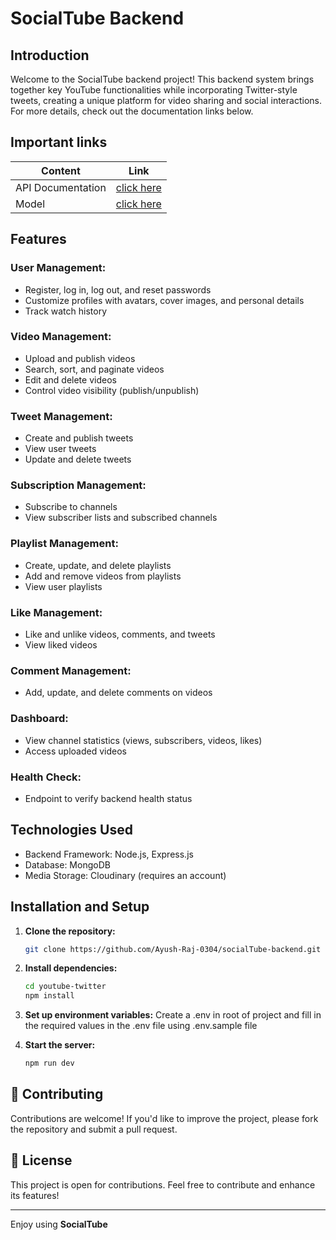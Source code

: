# SocialTube Backend 

## Introduction

Welcome to the SocialTube backend project! This backend system brings together key YouTube functionalities while incorporating Twitter-style tweets, creating a unique platform for video sharing and social interactions. For more details, check out the documentation links below.

## Important links

| Content            | Link                                                                        |
| -------------------| ----------------------------------------------------------------------------|
| API Documentation  | [click here](https://documenter.getpostman.com/view/43220209/2sAYkGJdwu)    |
| Model              | [click here ](https://app.eraser.io/workspace/YtPqZ1VogxGy1jzIDkzj)         |

## Features

### User Management:

- Register, log in, log out, and reset passwords
- Customize profiles with avatars, cover images, and personal details
- Track watch history


### Video Management:

- Upload and publish videos
- Search, sort, and paginate videos
- Edit and delete videos
- Control video visibility (publish/unpublish)

### Tweet Management:

- Create and publish tweets
- View user tweets
- Update and delete tweets

### Subscription Management:

- Subscribe to channels
- View subscriber lists and subscribed channels

### Playlist Management:

- Create, update, and delete playlists
- Add and remove videos from playlists
- View user playlists

### Like Management:

- Like and unlike videos, comments, and tweets
- View liked videos

### Comment Management:

- Add, update, and delete comments on videos

### Dashboard:

- View channel statistics (views, subscribers, videos, likes)
- Access uploaded videos

### Health Check:

- Endpoint to verify backend health status

## Technologies Used

- Backend Framework: Node.js, Express.js
- Database: MongoDB
- Media Storage: Cloudinary (requires an account)

## Installation and Setup

1. **Clone the repository:**

    ```bash
    git clone https://github.com/Ayush-Raj-0304/socialTube-backend.git
    ```

2. **Install dependencies:**

    ```bash
    cd youtube-twitter
    npm install
    ```

3. **Set up environment variables:**
    Create a .env in root of project and fill in the required values in the .env file using .env.sample file

4. **Start the server:**

    ```bash
    npm run dev
    ```

## 🔗 Contributing
Contributions are welcome! If you'd like to improve the project, please fork the repository and submit a pull request.

## 🤝 License
This project is open for contributions. Feel free to contribute and enhance its features!

---

Enjoy using **SocialTube**
